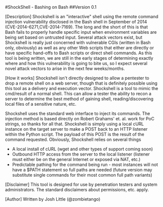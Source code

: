 #ShockShell - Bashing on Bash
##Version 0.1

[Description]
Shockshell is an "interactive" shell using the remote command injection vulnerability disclosed in the Bash shell in September of 2014 (CVE-2014-6271,CVE-2014-7169). The long and the short of this is that Bash fails to properly handle specific input when environment variables are being set based on untrusted input. Several attack vectors exist, but Shockshell is really just concerned with vulnerable CGIs (written in Bash only, obviously) as well as any other Web scripts that either are directly or have specific hand-offs to Bash scripts or direct shell commands. As this tool is being written, we are still in the early stages of determining exactly where and how this vulnerability is going to bite us, so I expect several novel attack vectors to arise in the next few weeks/months. 

[How it works]
Shockshell isn't directly designed to allow a pentester to drop a remote shell on a web server, though that is definitely possible using this tool as a delivery and execution vector. Shockshell is a tool to mimic the cmd/result of a normal shell. This can allow a tester the ability to recon a server to determine the best method of gaining shell, reading/discovering local files of a sensitive nature, etc.

Shockshell uses the standard web interface to inject its commands. The injection method is based directly on Robert Grahams' et. al. work for PoC strings, so thanks for all that. Shockshell is simply using a local cURL instance on the target server to make a POST back to an HTTP listener within the Python script. The payload of this POST is the result of the command requested. Obviously, Shockshell relies on several things

* A local install of cURL (wget and other types of support coming soon)
* Outbound HTTP access from the server to the local listener (listener must either be on the general Internet or exposed via NAT, etc.)
* Predictable pathing for the command being run - most instances will not have a $PATH statement so full paths are needed (future version may substitute single commands for their most common full path variants)

[Disclaimer]
This tool is designed for use by penetration testers and system administrators. The standard disclaimers about permissions, etc. apply. 

[Author]
Written by Josh Little (@zombietango)